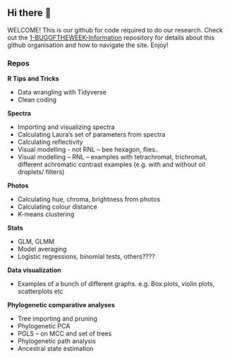 ## Hi there 👋

WELCOME! This is our github for code required to do our research. Check out the 
[1-BUGOFTHEWEEK-Information](https://github.com/bugoftheweek/1-BUGOFTHEWEEK-Information) repository for 
details about this github organisation and how to navigate the site. Enjoy!

### Repos 
  
**R Tips and Tricks**  
* Data wrangling with Tidyverse  
* Clean coding  
  
**Spectra**  
* Importing and visualizing spectra  
* Calculating Laura’s set of parameters from spectra  
* Calculating reflectivity  
* Visual modelling - not RNL – bee hexagon, flies..   
* Visual modelling – RNL – examples with tetrachromat, trichromat, different achromatic contrast examples (e.g. with and without oil droplets/ filters)  
   
**Photos**  
* Calculating hue, chroma, brightness from photos  
* Calculating colour distance  
* K-means clustering  
  
**Stats**  
* GLM, GLMM  
* Model averaging  
* Logistic regressions, binomial tests, others????  
  
**Data visualization**  
* Examples of a bunch of different graphs. e.g. Box plots, violin plots, scatterplots etc  
  
**Phylogenetic comparative analyses**  
* Tree importing and pruning  
* Phylogenetic PCA  
* PGLS – on MCC and set of trees  
* Phylogenetic path analysis  
* Ancestral state estimation  


<!--

**Here are some ideas to get you started:**

🙋‍♀️ A short introduction - what is your organization all about?
🌈 Contribution guidelines - how can the community get involved?
👩‍💻 Useful resources - where can the community find your docs? Is there anything else the community should know?
🍿 Fun facts - what does your team eat for breakfast?
🧙 Remember, you can do mighty things with the power of [Markdown](https://docs.github.com/github/writing-on-github/getting-started-with-writing-and-formatting-on-github/basic-writing-and-formatting-syntax)
-->

